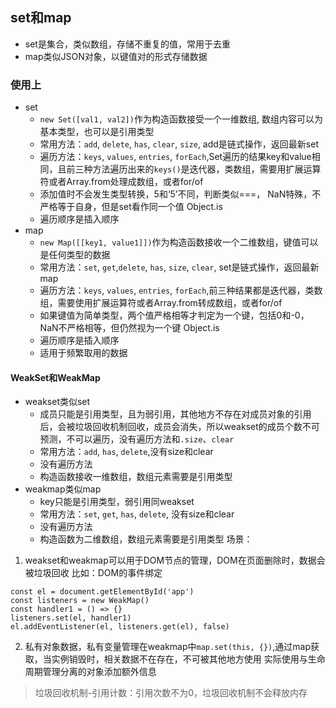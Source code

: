 ## set和map
- set是集合，类似数组，存储不重复的值，常用于去重
- map类似JSON对象，以键值对的形式存储数据

### 使用上
- set
  - `new Set([val1, val2])`作为构造函数接受一个一维数组, 数组内容可以为基本类型，也可以是引用类型
  - 常用方法：`add`, `delete`, `has`, `clear`, `size`, add是链式操作，返回最新set
  - 遍历方法：`keys`, `values`, `entries`, `forEach`,Set遍历的结果key和value相同，且前三种方法遍历出来的`keys()`是迭代器，类数组，需要用扩展运算符或者Array.from处理成数组，或者for/of
  - 添加值时不会发生类型转换，5和‘5’不同，判断类似===， NaN特殊，不严格等于自身，但是set看作同一个值 Object.is
  - 遍历顺序是插入顺序
- map
  - `new Map([[key1, value1]])`作为构造函数接收一个二维数组，键值可以是任何类型的数据
  - 常用方法：`set`, `get`,`delete`, `has`, `size`, `clear`, set是链式操作，返回最新map
  - 遍历方法：`keys`, `values`, `entries`, `forEach`,前三种结果都是迭代器，类数组，需要使用扩展运算符或者Array.from转成数组，或者for/of
  - 如果键值为简单类型，两个值严格相等才判定为一个键，包括0和-0，NaN不严格相等，但仍然视为一个键 Object.is
  - 遍历顺序是插入顺序
  - 适用于频繁取用的数据

#### WeakSet和WeakMap
- weakset类似set
  - 成员只能是引用类型，且为弱引用，其他地方不存在对成员对象的引用后，会被垃圾回收机制回收，成员会消失，所以weakset的成员个数不可预测，不可以遍历，没有遍历方法和`.size`、`clear`
  - 常用方法：`add`, `has`, `delete`,没有size和clear
  - 没有遍历方法
  - 构造函数接收一维数组，数组元素需要是引用类型
- weakmap类似map
  - key只能是引用类型，弱引用同weakset
  - 常用方法：`set`, `get`, `has`, `delete`, 没有size和clear
  - 没有遍历方法
  - 构造函数为二维数组，数组元素需要是引用类型
场景：
1. weakset和weakmap可以用于DOM节点的管理，DOM在页面删除时，数据会被垃圾回收
比如：DOM的事件绑定
```js{4}
const el = document.getElementById('app')
const listeners = new WeakMap()
const handler1 = () => {}
listeners.set(el, handler1)
el.addEventListener(el, listeners.get(el), false)
```
2. 私有对象数据，私有变量管理在weakmap中`map.set(this, {})`,通过map获取，当实例销毁时，相关数据不在存在，不可被其他地方使用
实际使用与生命周期管理分离的对象添加额外信息
> 垃圾回收机制-引用计数：引用次数不为0，垃圾回收机制不会释放内存
